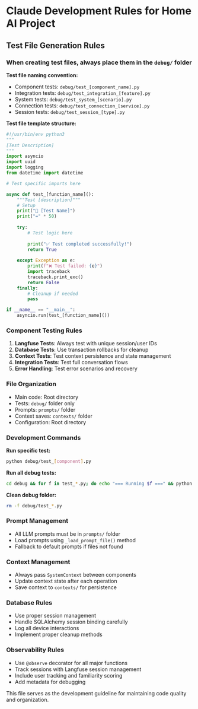 # Claude Development Rules for Home AI Project

## Test File Generation Rules

### When creating test files, always place them in the `debug/` folder

**Test file naming convention:**
- Component tests: `debug/test_[component_name].py`
- Integration tests: `debug/test_integration_[feature].py`
- System tests: `debug/test_system_[scenario].py`
- Connection tests: `debug/test_connection_[service].py`
- Session tests: `debug/test_session_[type].py`

**Test file template structure:**
```python
#!/usr/bin/env python3
"""
[Test Description]
"""
import asyncio
import uuid
import logging
from datetime import datetime

# Test specific imports here

async def test_[function_name]():
    """Test [description]"""
    # Setup
    print("🧪 [Test Name]")
    print("=" * 50)
    
    try:
        # Test logic here
        
        print("✅ Test completed successfully!")
        return True
        
    except Exception as e:
        print(f"❌ Test failed: {e}")
        import traceback
        traceback.print_exc()
        return False
    finally:
        # Cleanup if needed
        pass

if __name__ == "__main__":
    asyncio.run(test_[function_name]())
```

### Component Testing Rules

1. **Langfuse Tests**: Always test with unique session/user IDs
2. **Database Tests**: Use transaction rollbacks for cleanup
3. **Context Tests**: Test context persistence and state management
4. **Integration Tests**: Test full conversation flows
5. **Error Handling**: Test error scenarios and recovery

### File Organization
- Main code: Root directory
- Tests: `debug/` folder only
- Prompts: `prompts/` folder
- Context saves: `contexts/` folder
- Configuration: Root directory

### Development Commands

**Run specific test:**
```bash
python debug/test_[component].py
```

**Run all debug tests:**
```bash
cd debug && for f in test_*.py; do echo "=== Running $f ===" && python "$f" && echo; done
```

**Clean debug folder:**
```bash
rm -f debug/test_*.py
```

### Prompt Management
- All LLM prompts must be in `prompts/` folder
- Load prompts using `_load_prompt_file()` method
- Fallback to default prompts if files not found

### Context Management
- Always pass `SystemContext` between components
- Update context state after each operation
- Save context to `contexts/` for persistence

### Database Rules
- Use proper session management
- Handle SQLAlchemy session binding carefully
- Log all device interactions
- Implement proper cleanup methods

### Observability Rules
- Use `@observe` decorator for all major functions
- Track sessions with Langfuse session management
- Include user tracking and familiarity scoring
- Add metadata for debugging

This file serves as the development guideline for maintaining code quality and organization.
